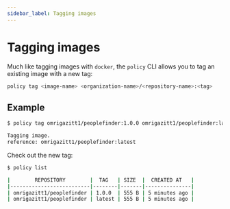 ```yaml
---
sidebar_label: Tagging images
---
```


# Tagging images

Much like tagging images with `docker`, the `policy` CLI allows you to tag an existing image 
with a new tag:

```bash
policy tag <image-name> <organization-name>/<repository-name>:<tag>
```

## Example

```bash
$ policy tag omrigazitt1/peoplefinder:1.0.0 omrigazitt1/peoplefinder:latest

Tagging image.
reference: omrigazitt1/peoplefinder:latest
```

Check out the new tag:

```bash
$ policy list

|        REPOSITORY        |  TAG   | SIZE  |  CREATED AT   |
|--------------------------|--------|-------|---------------|
| omrigazitt1/peoplefinder | 1.0.0  | 555 B | 5 minutes ago |
| omrigazitt1/peoplefinder | latest | 555 B | 5 minutes ago |
```